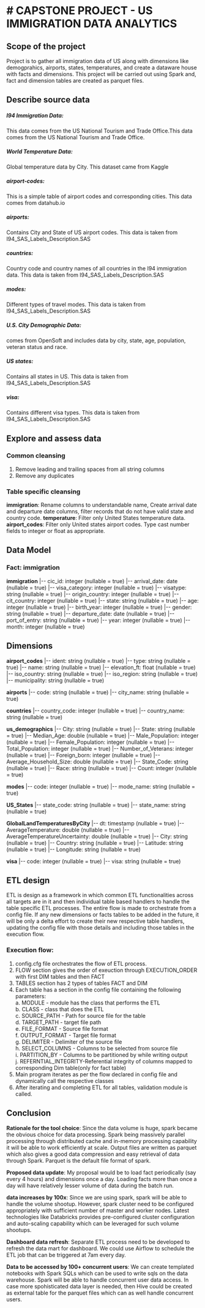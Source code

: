 # # CAPSTONE PROJECT - US IMMIGRATION DATA ANALYTICS

## Scope of the project 
Project is to gather all immigration data of US along with dimensions like demogprahics, airports, states, temperatures, and create a dataware house with facts and dimensions. This project will be carried out using Spark and, fact and dimension tables are created as parquet files. 

## Describe source data
##### **I94 Immigration Data**: 
This data comes from the US National Tourism and Trade Office.This data comes from the US National Tourism and Trade Office. 
##### **World Temperature Data**: 
Global temperature data by City. This dataset came from Kaggle
##### **airport-codes**: 
This is a simple table of airport codes and corresponding cities. This data comes from datahub.io
##### **airports**: 
Contains City and State of US airport codes. This data is taken from I94_SAS_Labels_Description.SAS
##### **countries**: 
Country code and country names of all countries in the I94 immigration data. This data is taken from I94_SAS_Labels_Description.SAS
##### **modes**: 
Different types of travel modes. This data is taken from I94_SAS_Labels_Description.SAS
##### **U.S. City Demographic Data**: 
comes from OpenSoft and includes data by city, state, age, population, veteran status and race.
##### **US states**: 
Contains all states in US. This data is taken from I94_SAS_Labels_Description.SAS
##### **visa**: 
Contains different visa types. This data is taken from I94_SAS_Labels_Description.SAS

## Explore and assess data
### Common cleansing
1. Remove leading and trailing spaces from all string columns
2. Remove any duplicates

### Table specific cleansing
**immigration**: Rename columns to understandable name, Create arrival date and departure date columns, filter records that do not have valid state and country code. 
**temperature**: Filter only United States temperature data. 
**airport_codes**: Filter only United states airport codes. Type cast number fields to integer or float as appropriate. 

## Data Model
### Fact: immigration
**immigration**
 |-- cic_id: integer (nullable = true)
 |-- arrival_date: date (nullable = true)
 |-- visa_category: integer (nullable = true)
 |-- visatype: string (nullable = true)
 |-- origin_country: integer (nullable = true)
 |-- cit_country: integer (nullable = true)
 |-- state: string (nullable = true)
 |-- age: integer (nullable = true)
 |-- birth_year: integer (nullable = true)
 |-- gender: string (nullable = true)
 |-- departure_date: date (nullable = true)
 |-- port_of_entry: string (nullable = true)
 |-- year: integer (nullable = true)
 |-- month: integer (nullable = true)
 
 ## Dimensions
 **airport_codes**
 |-- ident: string (nullable = true)
 |-- type: string (nullable = true)
 |-- name: string (nullable = true)
 |-- elevation_ft: float (nullable = true)
 |-- iso_country: string (nullable = true)
 |-- iso_region: string (nullable = true)
 |-- municipality: string (nullable = true)
 
 **airports**
 |-- code: string (nullable = true)
 |-- city_name: string (nullable = true)

**countries**
 |-- country_code: integer (nullable = true)
 |-- country_name: string (nullable = true)

**us_demographics**
 |-- City: string (nullable = true)
 |-- State: string (nullable = true)
 |-- Median_Age: double (nullable = true)
 |-- Male_Population: integer (nullable = true)
 |-- Female_Population: integer (nullable = true)
 |-- Total_Population: integer (nullable = true)
 |-- Number_of_Veterans: integer (nullable = true)
 |-- Foreign_born: integer (nullable = true)
 |-- Average_Household_Size: double (nullable = true)
 |-- State_Code: string (nullable = true)
 |-- Race: string (nullable = true)
 |-- Count: integer (nullable = true)
 
 **modes**
 |-- code: integer (nullable = true)
 |-- mode_name: string (nullable = true)
 
 **US_States**
 |-- state_code: string (nullable = true)
 |-- state_name: string (nullable = true)
 
 
 **GlobalLandTemperaturesByCity**
 |-- dt: timestamp (nullable = true)
 |-- AverageTemperature: double (nullable = true)
 |-- AverageTemperatureUncertainty: double (nullable = true)
 |-- City: string (nullable = true)
 |-- Country: string (nullable = true)
 |-- Latitude: string (nullable = true)
 |-- Longitude: string (nullable = true)


**visa**
 |-- code: integer (nullable = true)
 |-- visa: string (nullable = true)
 
 ## ETL design

ETL is design as a framework in which common ETL functionalities across all targets are in it and then individual table based handlers to handle the table specific ETL processes. The entire flow is made to orchestrate from a config file. If any new dimensions or facts tables to be added in the future, it will be only a delta effort to create their new respective table handlers,  updating the config file with those details and including those tables in the execution flow. 

### **Execution flow**:                                                                                                     
  1. config.cfg file orchestrates the flow of ETL process.                                                          
  2. FLOW section gives the order of exeuction through EXECUTION_ORDER with first DIM tables and then FACT          
  3. TABLES section has 2 types of tables FACT and DIM                                                              
  4. Each table has a section in the config file containing the following parameters:                               
     a. MODULE - module has the class that performs the ETL                                                         
     b. CLASS -  class that does the ETL                                                                            
     c. SOURCE_PATH -  Path for source file for the table                                                           
     d. TARGET_PATH -  target file path                                                                             
     e. FILE_FORMAT -  Source file format                                                                           
     f. OUTPUT_FORMAT -  Target file format                                                                         
     g. DELIMITER -  Delimiter of the source file                                                                   
     h. SELECT_COLUMNS -  Columns to be selected from source file                                                   
     i. PARTITION_BY -  Columns to be partitioned by while writing output                                           
     j. REFERNTIAL_INTEGRITY-Referential integrity of columns mapped to corresponding Dim table(only for fact table)
   5. Main program iterates as per the flow declared in config file and dynamically call the respective classes     
   6. After iterating and completing ETL for all tables, validation module is called.                               

## Conclusion

**Rationale for the tool choice**: Since the data volume is huge, spark became the obvious choice for data processing. Spark being massively parallel processing through distributed cache and in-memory processing capability it will be able to work efficiently at scale. Output files are written as parquet which also gives a good data compression and easy retrieval of data through Spark. Parquet is the default file format of spark. 

**Proposed data update**: My proposal would be to load fact periodically (say every 4 hours) and dimensions once a day. Loading facts more than once a day will have relatively lesser volume of data during the batch run. 

**data increases by 100x**: Since we are using spark, spark will be able to handle the volume shootup. However, spark cluster need to be configured appropriately with sufficient number of master and worker nodes. Latest technologies like Databricks provides pre-configured cluster configuration and auto-scaling capability which can be leveraged for such volume shootups. 

**Dashboard data refresh**: Separate ETL process need to be developed to refresh the data mart for dashboard. We could use Airflow to schedule the ETL job that can be triggered at 7am every day. 

**Data to be accessed by 100+ concurrent users**: We can create templated notebooks with Spark SQLs which can be used to write sqls on the data warehouse. Spark will be able to handle concurrent user data access. In case more spohisticated data layer is needed, then Hive could be created as external table for the parquet files which can as well handle concurrent users. 
